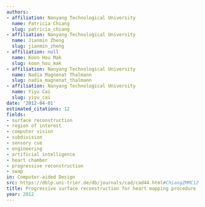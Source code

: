 ```yaml
---
authors:
- affiliation: Nanyang Technological University
  name: Patricia Chiang
  slug: patricia_chiang
- affiliation: Nanyang Technological University
  name: Jianmin Zheng
  slug: jianmin_zheng
- affiliation: null
  name: Koon Hou Mak
  slug: koon_hou_mak
- affiliation: Nanyang Technological University
  name: Nadia Magnenat Thalmann
  slug: nadia_magnenat_thalmann
- affiliation: Nanyang Technological University
  name: Yiyu Cai
  slug: yiyu_cai
date: '2012-04-01'
estimated_citations: 12
fields:
- surface reconstruction
- region of interest
- computer vision
- subdivision
- sensory cue
- engineering
- artificial intelligence
- heart chamber
- progressive reconstruction
- swap
in: Computer-aided Design
src: https://dblp.uni-trier.de/db/journals/cad/cad44.html#ChiangZMMC12
title: Progressive surface reconstruction for heart mapping procedure
year: 2012
---
```

